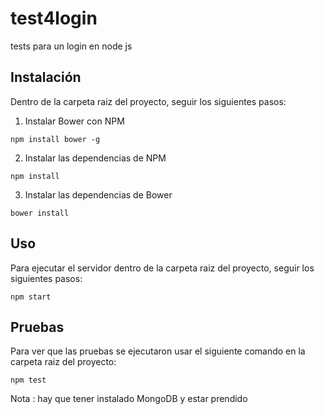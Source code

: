 # test4login
tests para un login en node js

## Instalación
Dentro de la carpeta raiz del proyecto, seguir los siguientes pasos:
1. Instalar Bower con NPM
  ````
  npm install bower -g
  ````

2. Instalar las dependencias de NPM
  ````
  npm install
  ````

3. Instalar las dependencias de Bower
  ````
  bower install
  ````
 
## Uso

Para ejecutar el servidor dentro de la carpeta raiz del proyecto, seguir los siguientes pasos:
````
npm start
````
## Pruebas
Para ver que las pruebas se ejecutaron usar el siguiente comando en la carpeta raiz del proyecto:
````
npm test
````
Nota : hay que tener instalado MongoDB y estar prendido
